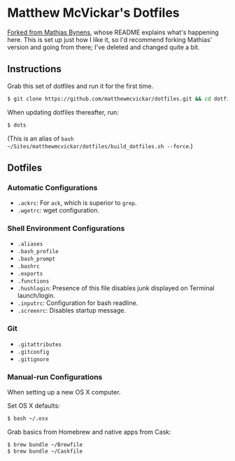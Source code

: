 # Matthew McVickar's Dotfiles

[Forked from Mathias Bynens](https://github.com/mathiasbynens/dotfiles/), whose README explains what's happening here. This is set up just how I like it, so I'd recommend forking Mathias' version and going from there; I've deleted and changed quite a bit.


## Instructions

Grab this set of dotfiles and run it for the first time.

  ```sh
  $ git clone https://github.com/matthewmcvickar/dotfiles.git && cd dotfiles && ./build_dotfiles.sh --force
  ```

When updating dotfiles thereafter, run:

  ```sh
  $ dots
  ```

(This is an alias of `bash ~/Sites/matthewmcvickar/dotfiles/build_dotfiles.sh --force`.)


## Dotfiles

### Automatic Configurations

- `.ackrc`: For `ack`, which is superior to `grep`.
- `.wgetrc`: wget configuration.

### Shell Environment Configurations

- `.aliases`
- `.bash_profile`
- `.bash_prompt`
- `.bashrc`
- `.exports`
- `.functions`
- `.hushlogin`: Presence of this file disables junk displayed on Terminal launch/login.
- `.inputrc`: Configuration for bash readline.
- `.screenrc`: Disables startup message.

### Git

- `.gitattributes`
- `.gitconfig`
- `.gitignore`

### Manual-run Configurations

When setting up a new OS X computer.

Set OS X defaults:

  ```sh
  $ bash ~/.osx
  ```

Grab basics from Homebrew and native apps from Cask:

  ```sh
  $ brew bundle ~/Brewfile
  $ brew bundle ~/Caskfile
  ```
